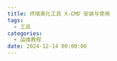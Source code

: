 ```yaml
---
title: 终端美化工具 X-CMD 安装与使用
tags:
  - 工具
categories:
  - 运维教程
date: 2024-12-14 00:00:00
---
```


> 

<!-- more -->

## 

